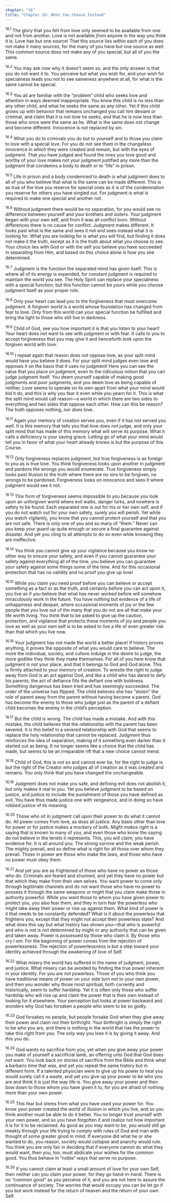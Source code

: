 ```yaml
---
chapter: "16"
title: "Chapter 16: What You Choose Instead"
---
```


<sup>16.1</sup> The glory that you felt from love only seemed to be
available from one and not from another. Love is not available *from*
anyone in the way you think it is. Love has but one source! That this
source lies within each of you does not make it many sources, for the
many of you have but one source as well. This common source does not
make any of you special, but all of you the same. 

<sup>16.2</sup> You may ask now why it doesn’t seem so, and the only
answer is that you do not want it to. You perceive but what you wish
for, and your wish for specialness leads you not to see sameness
anywhere at all, for what is the same cannot be special. 

<sup>16.3</sup> You all are familiar with the “problem” child who seeks
love and attention in ways deemed inappropriate. You know this child is
no less than any other child, and what he seeks the same as any other.
Yet if this child grows up with behavior that remains unchanged you call
him deviant or criminal, and claim that it is not love he seeks, and
that he is now less than those who once were the same as he. What is the
same does not change and become different. Innocence is not replaced by
sin. 

<sup>16.4</sup> What you do to criminals you do but to yourself and to
those you claim to love with a special love. For you do not see them in
the changeless innocence in which they were created and remain, but with
the eyes of judgment. That you have judged and found the ones you love
good and worthy of your love makes not your judgment justified any more
than the judgment that condemns a body to death or to “life” in prison. 

<sup>16.5</sup> Life in prison and a body condemned to death is what
judgment does to all of you who believe that what is the same can be
made different.  This is as true of the love you reserve for special
ones as it is of the condemnation you reserve for others you have
singled out. For judgment is what is required to make one special and
another not. 

<sup>16.6</sup> Without judgment there would be no separation, for you
would see no difference between yourself and your brothers and sisters.
Your judgment began with your own self, and from it was all conflict
born. Without differences there is no cause for conflict. Judgment makes
different. It looks past what is the same and sees it not and sees
instead what it is looking for. What you are looking for is what you
will find, but finding it does not make it the truth, except as it is
the truth about what you choose to see. Your choice lies with God or
with the self you believe you have succeeded in separating from Him, and
based on this choice alone is how you see determined. 

<sup>16.7</sup> Judgment is the function the separated mind has given
itself. This is where all of its energy is expended, for constant
judgment is required to maintain the world you see. The Holy Spirit can
replace your specialness with a special function; but this function
cannot be yours while you choose judgment itself as your proper role.

<sup>16.8</sup> Only your heart can lead you to the forgiveness that
must overcome judgment. A forgiven world is a world whose foundation has
changed from fear to love. Only from this world can your special
function be fulfilled and bring the light to those who still live in
darkness.

<sup>16.9</sup> Child of God, see you how important it is that you
listen to your heart! Your heart does not want to see with judgment or
with fear. It calls to you to accept forgiveness that you may give it
and henceforth look upon the forgiven world with love. 

<sup>16.10</sup> I repeat again that reason does not oppose love, as
your split mind would have you believe it does.  For your split mind
judges even love and opposes it on the basis that it uses no judgment!
Here you can see the value that you place on judgment, even to the
ridiculous notion that you can judge judgment itself. You deem yourself
capable of making good judgments and poor judgments, and you deem love
as being capable of neither. Love seems to operate on its own apart from
what your mind would bid it do, and this is why you fear it even while
you yearn for it. This is what the split mind would call reason—a world
in which there are two sides to everything and two sides that oppose
each other. How can this be reason? The truth opposes nothing, nor does
love. 

<sup>16.11</sup> Again your memory of creation serves you, even if it
has not served you well. It is this memory that tells you that love does
not judge, and only your split mind that has made of this memory what
will serve its purpose. What it calls a deficiency is your saving grace.
Letting go of what your mind would tell you in favor of what your heart
already knows is but the purpose of this Course.

<sup>16.12</sup> Only forgiveness replaces judgment, but true
forgiveness is as foreign to you as is true love. You think forgiveness
looks upon another in judgment and pardons the wrongs you would
enumerate. True forgiveness simply looks past illusion to the truth
where there are no sins to be forgiven, no wrongs to be pardoned.
Forgiveness looks on innocence and sees it where judgment would see it
not. 

<sup>16.13</sup> This form of forgiveness seems impossible to you
because you look upon an unforgiven world where evil walks, danger
lurks, and nowhere is safety to be found. Each separated one is out for
his or her own self, and if you do not watch out for your own safety,
surely you will perish.  Yet while you watch vigilantly, you know that
you cannot protect yourself and that you are not safe. There is only one
of you and so many of “them.” Never can you keep your guard up quite
enough or secure a final guarantee against disaster. And yet you cling
to all attempts to do so even while knowing they are ineffective. 

<sup>16.14</sup> You think you cannot give up your vigilance because you
know no other way to ensure your safety, and even if you cannot
guarantee your safety against everything all of the time, you believe
you can guarantee your safety against some things some of the time. And
for this occasional protection that has no validity and no proof you
give up love! 

<sup>16.15</sup> While you claim you need proof before you can believe
or accept something as a fact or as the truth, and certainly before you
can act upon it, you live as if you believe that what has never worked
before will somehow miraculously work in the future. You have nothing
but evidence of a life of unhappiness and despair, where occasional
moments of joy or the few people that you love out of the many that you
do not are all that make your life worth living. You think that to be
asked to give up the caution, protection, and vigilance that protects
these moments of joy and people you love as well as your own self is to
be asked to live a life of even greater risk than that which you live
now. 

<sup>16.16</sup> Your judgment has not made the world a better place!
If history proves anything, it proves the opposite of what you would
care to believe. The more the individual, society, and culture indulge
in the desire to judge, the more godlike they think they make
themselves. For all of you here know that judgment is not your place,
and that it belongs to God and God alone. This is firmly attached to
your memory of creation. To wrestle the right to judge away from God is
an act against God, and like a child who has dared to defy his parents,
the act of defiance fills the defiant one with boldness. Something
dangerous has been tried and has seemingly succeeded. The order of the
universe has flipped. The child believes she has “stolen” the role of
parent away from the parent without having become a parent. God has
become the enemy to those who judge just as the parent of a defiant
child becomes the enemy in the child’s perception. 

<sup>16.17</sup> But the child is wrong. The child has made a mistake.
And with this mistake, the child believes that the relationship with the
parent has been severed. It is this belief in a severed relationship
with God that seems to replace the holy relationship that cannot be
replaced.  Judgment thus reinforces the idea of separation, making of it
something even darker than it started out as being. It no longer seems
like a choice that the child has made, but seems to be an irreparable
rift that a new choice cannot mend.

<sup>16.18</sup> Child of God, this is not so and cannot ever be, for
the right to judge is but the right of the Creator who judges all of
creation as it was created and remains. You only think that you have
changed the unchangeable. 

<sup>16.19</sup> Judgment does not make you safe, and defining evil does
not abolish it, but only makes it real to you. Yet you believe judgment
to be based on justice, and justice to include the punishment of those
you have defined as evil. You have thus made justice one with vengeance,
and in doing so have robbed justice of its meaning.

<sup>16.20</sup> Those who sit in judgment call upon their power to do
what it cannot do. All power comes from love, as does all justice. Any
basis other than love for power or for justice makes a mockery of both.
*Might makes right* is a saying that is known to many of you, and even
those who know the saying do not believe in the tenets it represents.
This, you will claim, you have evidence for. It is all around you. The
strong survive and the weak perish. The mighty prevail, and so define
what is right for all those over whom they prevail. Those in power are
those who make the laws, and those who have no power must obey them. 

<sup>16.21</sup> And yet you are as frightened of those who have no
power as those who do.  Criminals are feared and shunned, and yet they
have no power but that which they make from their own selves. You want
power to come only through legitimate channels and do not want those who
have no power to possess it through the same weapons or might that you
claim make those in authority powerful. While you want those to whom you
have given power to protect you, you also fear them, and they in turn
fear the powerless who might take away their power or rise up against
them. What kind of power is it that needs to be constantly defended?
What is it about the powerless that frightens you, except that they
might not accept their powerless state? And what does this say but what
history has shown you—that who is powerful and who is not is not
determined by might or any authority that can be given and taken away.
Power is possessed by those who claim it. By those who cry *I am*. For
the beginning of power comes from the rejection of powerlessness. The
rejection of powerlessness is but a step toward your identity achieved
through the awakening of love of Self. 

<sup>16.22</sup> What misery the world has suffered in the name of
judgment, power, and justice. What misery can be avoided by finding the
true power inherent in your identity. For you are not powerless. Those
of you who think you have traditional means of power on your side turn
not to your own power, and then you wonder why those most spiritual,
both currently and historically, seem to suffer hardship. Yet it is
often only those who suffer hardship who will rise up and claim the
power that is their own instead of looking for it elsewhere. Your
perception but looks at power backward and wonders why God has forsaken
a people who seem to be so godly. 

<sup>16.23</sup> God forsakes no people, but people forsake God when
they give away their power and claim not their birthright. Your
birthright is simply the right to be who you are, and there is nothing
in the world that has the power to take this right from you. The only
way you lose it is by giving it away. And this you do.

<sup>16.24</sup> God wants no sacrifice from you, yet when you give away
your power you make of yourself a sacrificial lamb, an offering unto God
that God does not want. You look back on stories of sacrifice from the
Bible and think what a barbaric time that was, and yet you repeat the
same history but in different form. If a talented physician were to give
up his power to heal you would surely call it a waste, and yet you give
up your power to be who you are and think it is just the way life is.
You give away your power and then bow down to those whom you have given
it to, for you are afraid of nothing more than your own power. 

<sup>16.25</sup> This fear but stems from what you have used your power
for. You know your power created the world of illusion in which you
live, and so you think another must be able to do it better. You no
longer trust yourself with your own power, and so you have forgotten it
and realize not how important it is for it to be reclaimed. As good as
you may want to be, you would still go meekly through your life trying
to comply with rules of God and man with thought of some greater good in
mind. If everyone did what he or she wanted to do, you reason, society
would collapse and anarchy would rule.  You think you are only fair in
deciding that if everyone cannot do what they would want, then you, too,
must abdicate your wishes for the common good. You thus behave in
“noble” ways that serve no purpose. 

<sup>16.26</sup> If you cannot claim at least a small amount of love for
your own Self, then neither can you claim your power, for they go
hand-in-hand.  There is no “common good” as you perceive of it, and you
are not here to assure the continuance of society. The worries that
would occupy you can be let go if you but work instead for the return of
heaven and the return of your own Self.

